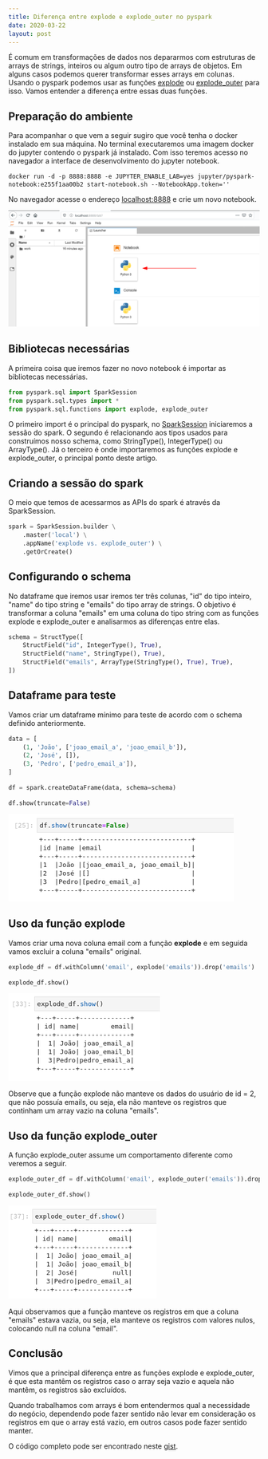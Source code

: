 ```yaml
---
title: Diferença entre explode e explode_outer no pyspark
date: 2020-03-22
layout: post
---
```


É comum em transformações de dados nos depararmos com estruturas de arrays de strings, inteiros ou algum outro tipo de arrays de objetos. Em alguns casos podemos querer transformar esses arrays em colunas. Usando o pyspark podemos usar as funções [explode](https://spark.apache.org/docs/latest/api/python/pyspark.sql.html#pyspark.sql.functions.explode) ou [explode_outer](https://spark.apache.org/docs/latest/api/python/pyspark.sql.html#pyspark.sql.functions.explode_outer) para isso. Vamos entender a diferença entre essas duas funções.

## Preparação do ambiente

Para acompanhar o que vem a seguir sugiro que você tenha o docker instalado em sua máquina. No terminal executaremos uma imagem docker do jupyter contendo o pyspark já instalado. Com isso teremos acesso no navegador a interface de desenvolvimento do jupyter notebook.

```console
docker run -d -p 8888:8888 -e JUPYTER_ENABLE_LAB=yes jupyter/pyspark-notebook:e255f1aa00b2 start-notebook.sh --NotebookApp.token=''
```

No navegador acesse o endereço <localhost:8888> e crie um novo notebook.

![Jupyter com pyspark](/images/2020-03-22-diferenca-entre-explode-e-explode-outer-no-pyspark/main_notebook.png)

## Bibliotecas necessárias

A primeira coisa que iremos fazer no novo notebook é importar as bibliotecas necessárias.

```python
from pyspark.sql import SparkSession
from pyspark.sql.types import *
from pyspark.sql.functions import explode, explode_outer
```

O primeiro import é o principal do pyspark, no [SparkSession](https://spark.apache.org/docs/latest/api/python/pyspark.sql.html#pyspark.sql.SparkSession) iniciaremos a sessão do spark. O segundo  é relacionando aos tipos usados para construímos nosso schema, como StringType(), IntegerType() ou ArrayType(). Já o terceiro é onde importaremos as funções explode e explode_outer, o principal ponto deste artigo.

## Criando a sessão do spark

O meio que temos de acessarmos as APIs do spark é através da SparkSession.

```python
spark = SparkSession.builder \
    .master('local') \
    .appName('explode vs. explode_outer') \
    .getOrCreate()
```

## Configurando o schema

No dataframe que iremos usar iremos ter três colunas, "id" do tipo inteiro, "name" do tipo string e "emails" do tipo array de strings. O objetivo é transformar a coluna "emails" em uma coluna do tipo string com as funções explode e explode_outer e analisarmos as diferenças entre elas.

```python
schema = StructType([
    StructField("id", IntegerType(), True),
    StructField("name", StringType(), True),
    StructField("emails", ArrayType(StringType(), True), True),
])
```

## Dataframe para teste

Vamos criar um dataframe mínimo para teste de acordo com o schema definido anteriormente.

```python
data = [
    (1, 'João', ['joao_email_a', 'joao_email_b']),
    (2, 'José', []),
    (3, 'Pedro', ['pedro_email_a']),
]
```

```python
df = spark.createDataFrame(data, schema=schema)
```

```python
df.show(truncate=False)
```

![Dataframe de testes](/images/2020-03-22-diferenca-entre-explode-e-explode-outer-no-pyspark/dataframe_de_teste.png)

## Uso da função explode

Vamos criar uma nova coluna email com a função **explode** e em seguida vamos excluir a coluna "emails" original.

```python
explode_df = df.withColumn('email', explode('emails')).drop('emails')
```

```python
explode_df.show()
```

![Dataframe explode](/images/2020-03-22-diferenca-entre-explode-e-explode-outer-no-pyspark/dataframe_explode.png)

Observe que a função explode não manteve os dados do usuário de id = 2, que não possuía emails, ou seja, ela não manteve os registros que continham um array vazio na coluna "emails".

## Uso da função explode_outer

A função explode_outer assume um comportamento diferente como veremos a seguir.

```python
explode_outer_df = df.withColumn('email', explode_outer('emails')).drop('emails')
```

```python
explode_outer_df.show()
```

![Dataframe explode outer](/images/2020-03-22-diferenca-entre-explode-e-explode-outer-no-pyspark/dataframe_explode_outer.png)

Aqui observamos que a função manteve os registros em que a coluna "emails" estava vazia, ou seja, ela manteve os registros com valores nulos, colocando null na coluna "email".

## Conclusão

Vimos que a principal diferença entre as funções explode e explode_outer, é que esta mantêm os registros caso o array seja vazio e aquela não mantêm, os registros são excluídos.

Quando trabalhamos com arrays é bom entendermos qual a necessidade do negócio, dependendo pode fazer sentido não levar em consideração os registros em que o array está vazio, em outros casos pode fazer sentido manter.

O código completo pode ser encontrado neste [gist](https://gist.github.com/jhisse/9c7ef2115f9cb2a00a8c5d82a76507aa).
